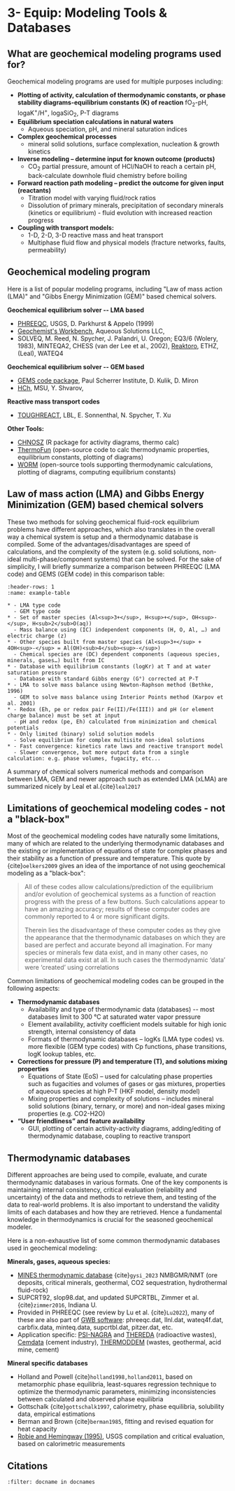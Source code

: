 # 3- Equip: Modeling Tools & Databases

## What are geochemical modeling programs used for?

Geochemical modeling programs are used for multiple purposes including:
- **Plotting of activity, calculation of thermodynamic constants, or phase stability diagrams-equilibrium constants (K) of reaction** fO<sub>2</sub>-pH, logaK<sup>+</sup>/H<sup>+</sup>, logaSiO<sub>2</sub>, P-T diagrams
- **Equilibrium speciation calculations in natural waters** 
	- Aqueous speciation, pH, and mineral saturation indices
- **Complex geochemical processes** 
	- mineral solid solutions, surface complexation, nucleation & growth kinetics
- **Inverse modeling – determine input for known outcome (products)**
	- CO<sub>2</sub> partial pressure, amount of HCl/NaOH to reach a certain pH, back-calculate downhole fluid chemistry before boiling
- **Forward reaction path modeling – predict the outcome for given input (reactants)**
	- Titration model with varying fluid/rock ratios
	- Dissolution of primary minerals, precipitation of secondary minerals (kinetics or equilibrium) - fluid evolution with increased reaction progress
- **Coupling with transport models:**
	- 1-D, 2-D, 3-D reactive mass and heat transport
	- Multiphase fluid flow and physical models (fracture networks, faults, permeability)

## Geochemical modeling program

Here is a list of popular modeling programs, including "Law of mass action (LMA)" and "Gibbs Energy Minimization (GEM)" based chemical solvers.

**Geochemical equilibrium solver -- LMA based**
- [PHREEQC](https://www.usgs.gov/software/phreeqc-version-3), USGS, D. Parkhurst & Appelo (1999) 
- [Geochemist's Workbench](https://www.gwb.com/index.php), Aqueous Solutions LLC, 
- SOLVEQ, M. Reed, N. Spycher, J. Palandri, U. Oregon; EQ3/6 (Wolery, 1983), MINTEQA2, CHESS (van der Lee et al., 2002), [Reaktoro](https://reaktoro.org/), ETHZ, (Leal), WATEQ4

**Geochemical equilibrium solver -- GEM based**
- [GEMS code package](http://gems.web.psi.ch/), Paul Scherrer Institute, D. Kulik, D. Miron
- [HCh](http://www1.geol.msu.ru/deps/geochems/soft/index_e.html), MSU, Y. Shvarov,

**Reactive mass transport codes**
- [TOUGHREACT](https://tough.lbl.gov/software/toughreact/), LBL, E. Sonnenthal, N. Spycher, T. Xu 

**Other Tools:**
- [CHNOSZ](https://chnosz.net/) (R package for activity diagrams, thermo calc) 
- [ThermoFun](https://chnosz.net/) (open-source code to calc thermodynamic properties, equilibrium constants, plotting of diagrams)
- [WORM](https://worm-portal.asu.edu/) (open-source tools supporting thermodynamic calculations, plotting of diagrams, computing equilibrium constants)

## Law of mass action (LMA) and Gibbs Energy Minimization (GEM) based chemical solvers

These two methods for solving geochemical fluid-rock equilibrium problems have different approaches, which also translates in the overall way a chemical system is setup and a thermodynamic database is compiled. Some of the advantages/disadvantages are speed of calculations, and the complexity of the system (e.g. solid solutions, non-ideal multi-phase/component systems) that can be solved. For the sake of simplicity, I will briefly summarize a comparison between PHREEQC (LMA code) and GEMS (GEM code) in this comparison table:

```{list-table} This table title
:header-rows: 1
:name: example-table

* - LMA type code
  - GEM type code
* - Set of master species (Al<sup>3+</sup>, H<sup>+</sup>, OH<sup>-</sup>, H<sub>2</sub>O(aq))
  - Mass balance using (IC) independent components (H, O, Al, …) and electric charge (z)
* - Other species built from master species (Al<sup>3+</sup> + 4OH<sup>-</sup> = Al(OH)<sub>4</sub><sup>-</sup>)
  - Chemical species are (DC) dependent components (aqueous species, minerals, gases…) built from IC
* - Database with equilibrium constants (logKr) at T and at water saturation pressure
  - Database with standard Gibbs energy (G°) corrected at P-T
* - LMA to solve mass balance using Newton-Raphson method (Bethke, 1996)
  - GEM to solve mass balance using Interior Points method (Karpov et al. 2001)
* - Redox (Eh, pe or redox pair Fe(II)/Fe(III)) and pH (or element charge balance) must be set at input
  - pH and redox (pe, Eh) calculated from minimization and chemical potentials
* - Only limited (binary) solid solution models
  - Solve equilibrium for complex multisite non-ideal solutions
* - Fast convergence: kinetics rate laws and reactive transport model
  - Slower convergence, but more output data from a single calculation: e.g. phase volumes, fugacity, etc... 
```

A summary of chemical solvers numerical methods and comparison between LMA, GEM and newer approach such as extended LMA (xLMA) are summarized nicely by Leal et al.{cite}`leal2017`

## Limitations of geochemical modeling codes - not a "black-box"

Most of the geochemical modeling codes have naturally some limitations, many of which are related to the underlying thermodynamic databases and the existing or implementation of equations of state for complex phases and their stability as a function of pressure and temperature. This quote by {cite}`oelkers2009` gives an idea of the importance of not using geochemical modeling as a "black-box":

> All of these codes allow calculations/prediction of the equilibrium and/or evolution of geochemical systems as a function of reaction progress with the press of a few buttons. Such calculations appear to have an amazing accuracy; results of these computer codes are commonly reported to 4 or more significant digits. 
>  
> Therein lies the disadvantage of these computer codes as they give the appearance that the thermodynamic databases on which they are based are perfect and accurate beyond all imagination. For many species or minerals few data exist, and in many other cases, no experimental data exist at all. In such cases the thermodynamic ‘data’ were ‘created’ using correlations

Common limitations of geochemical modeling codes can be grouped in the following aspects:
- **Thermodynamic databases**
	- Availability and type of thermodynamic data (databases) -- most databases limit to 300 °C at saturated water vapor pressure
	- Element availability, activity coefficient models suitable for high ionic strength, internal consistency of data
	- Formats of thermodynamic databases – logKs (LMA type codes) vs. more flexible (GEM type codes) with Cp functions, phase transitions, logK lookup tables, etc.
- **Corrections for pressure (P) and temperature (T), and solutions mixing properties**
	- Equations of State (EoS) – used for calculating phase properties such as fugacities and volumes of gases or gas mixtures, properties of aqueous species at high P-T (HKF model, density model) 
	- Mixing properties and complexity of solutions – includes mineral solid solutions (binary, ternary, or more) and non-ideal gases mixing properties (e.g. CO2-H2O)
- **“User friendliness” and feature availability**
	- GUI, plotting of certain activity-activity diagrams, adding/editing of thermodynamic database, coupling to reactive transport

## Thermodynamic databases

Different approaches are being used to compile, evaluate, and curate thermodynamic databases in various formats. One of the key components is maintaining internal consistency, critical evaluation (reliability and uncertainty) of the data and methods to retrieve them, and testing of the data to real-world problems. It is also important to understand the validity limits of each databases and how they are retrieved. Hence a fundamental knowledge in thermodynamics is crucial for the seasoned geochemical modeler.

Here is a non-exhaustive list of some common thermodynamic databases used in geochemical modeling:

**Minerals, gases, aqueous species:**
- [MINES thermodynamic database](https://geoinfo.nmt.edu/mines-tdb/) {cite}`gysi_2023` NMBGMR/NMT (ore deposits, critical minerals, geothermal, CO2 sequestration, hydrothermal fluid-rock)
- SUPCRT92, slop98.dat, and updated SUPCRTBL, Zimmer et al. {cite}`zimmer2016`, Indiana U.
- Provided in PHREEQC (see review by Lu et al. {cite}`Lu2022`), many of these are also part of [GWB software](https://www.gwb.com/thermo.php): phreeqc.dat, llnl.dat, wateq4f.dat, carbfix.data, minteq.data, supcrtbl.dat, pitzer.dat, etc.
- Application specific: [PSI-NAGRA](https://www.psi.ch/en/les/database) and [THEREDA](https://www.thereda.de/en) (radioactive wastes), [Cemdata](https://cemgems.org/cemdata/about-cemdata/) (cement industry), [THERMODDEM](https://thermoddem.brgm.fr/page/project-evolutions) (wastes, geothermal, acid mine, cement)

**Mineral specific databases**
- Holland and Powell {cite}`holland1998,holland2011`, based on metamorphic phase equilibria, least-squares regression technique to optimize the thermodynamic parameters, minimizing inconsistencies between calculated and observed phase equilibria
- Gottschalk {cite}`gottschalk1997`, calorimetry, phase equilibria, solubility data, empirical estimations
- Berman and Brown {cite}`berman1985`, fitting and revised equation for heat capacity
- [Robie and Hemingway (1995)](https://doi.org/10.3133/b2131), USGS compilation and critical evaluation, based on calorimetric measurements

## Citations

```{bibliography}
:filter: docname in docnames
```


